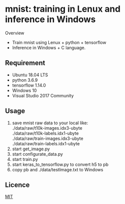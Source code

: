 mnist: training in Lenux and inference in Windows
====

Overview

- Train mnist using Lenux + python + tensorflow
- Inference in Windows + C language. 

## Requirement

- Ubuntu 18.04 LTS
- python 3.6.9
- tensorflow 1.14.0
- Windows 10
- Visual Studio 2017 Community

## Usage

1. save mnist raw data to your local like:  
./data/raw/t10k-images.idx3-ubyte  
./data/raw/t10k-labels.idx1-ubyte  
./data/raw/train-images.idx3-ubyte  
./data/raw/train-labels.idx1-ubyte  
1. start get_image.py
1. start configurate_data.py
1. start train.py
1. start keras_to_tensorflow.py to convert h5 to pb
1. copy pb and ./data/testImage.txt to Windows

## Licence

[MIT](https://github.com/tcnksm/tool/blob/master/LICENCE)